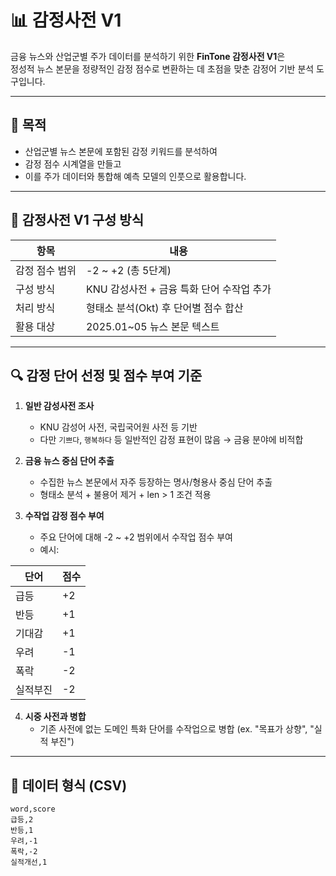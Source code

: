 # 📊  감정사전 V1

금융 뉴스와 산업군별 주가 데이터를 분석하기 위한 **FinTone 감정사전 V1**은  
정성적 뉴스 본문을 정량적인 감정 점수로 변환하는 데 초점을 맞춘 감정어 기반 분석 도구입니다.

---

## 🎯 목적

- 산업군별 뉴스 본문에 포함된 감정 키워드를 분석하여
- 감정 점수 시계열을 만들고
- 이를 주가 데이터와 통합해 예측 모델의 인풋으로 활용합니다.

---

## 🧱 감정사전 V1 구성 방식

| 항목 | 내용 |
|------|------|
| 감정 점수 범위 | -2 ~ +2 (총 5단계) |
| 구성 방식 | KNU 감성사전 + 금융 특화 단어 수작업 추가 |
| 처리 방식 | 형태소 분석(Okt) 후 단어별 점수 합산 |
| 활용 대상 | 2025.01~05 뉴스 본문 텍스트 |

---

## 🔍 감정 단어 선정 및 점수 부여 기준

1. **일반 감성사전 조사**
   - KNU 감성어 사전, 국립국어원 사전 등 기반
   - 다만 `기쁘다`, `행복하다` 등 일반적인 감정 표현이 많음 → 금융 분야에 비적합

2. **금융 뉴스 중심 단어 추출**
   - 수집한 뉴스 본문에서 자주 등장하는 명사/형용사 중심 단어 추출
   - 형태소 분석 + 불용어 제거 + len > 1 조건 적용

3. **수작업 감정 점수 부여**
   - 주요 단어에 대해 -2 ~ +2 범위에서 수작업 점수 부여  
   - 예시:

| 단어 | 점수 |
|------|------|
| 급등 | +2 |
| 반등 | +1 |
| 기대감 | +1 |
| 우려 | -1 |
| 폭락 | -2 |
| 실적부진 | -2 |

4. **시중 사전과 병합**
   - 기존 사전에 없는 도메인 특화 단어를 수작업으로 병합 (ex. "목표가 상향", "실적 부진")

---

## 💾 데이터 형식 (CSV)

```csv
word,score
급등,2
반등,1
우려,-1
폭락,-2
실적개선,1
